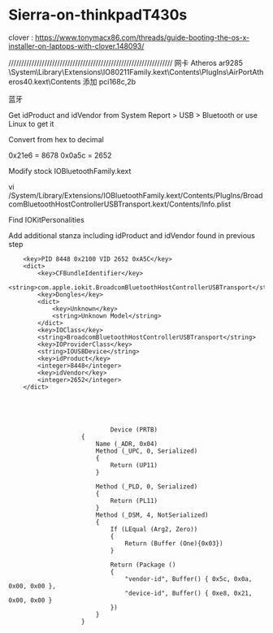 # Sierra-on-thinkpadT430s


clover : https://www.tonymacx86.com/threads/guide-booting-the-os-x-installer-on-laptops-with-clover.148093/

////////////////////////////////////////////////////////////////
网卡 Atheros ar9285
\System\Library\Extensions\IO80211Family.kext\Contents\PlugIns\AirPortAtheros40.kext\Contents 
添加				<string>pci168c,2b</string>

蓝牙 

Get idProduct and idVendor from System Report > USB > Bluetooth or use Linux to get it

Convert from hex to decimal

0x21e6 = 8678
0x0a5c  = 2652

Modify stock IOBluetoothFamily.kext

vi /System/Library/Extensions/IOBluetoothFamily.kext/Contents/PlugIns/BroadcomBluetoothHostControllerUSBTransport.kext/Contents/Info.plist

Find IOKitPersonalities

Add additional stanza including idProduct and idVendor found in previous step

		<key>PID 8448 0x2100 VID 2652 0xA5C</key>
		<dict>
			<key>CFBundleIdentifier</key>
			<string>com.apple.iokit.BroadcomBluetoothHostControllerUSBTransport</string>
			<key>Dongles</key>
			<dict>
				<key>Unknown</key>
				<string>Unknown Model</string>
			</dict>
			<key>IOClass</key>
			<string>BroadcomBluetoothHostControllerUSBTransport</string>
			<key>IOProviderClass</key>
			<string>IOUSBDevice</string>
			<key>idProduct</key>
			<integer>8448</integer>
			<key>idVendor</key>
			<integer>2652</integer>
		</dict>
		
		
		
		
		
		                        Device (PRTB)
                        {
                            Name (_ADR, 0x04)
                            Method (_UPC, 0, Serialized)
                            {
                                Return (UP11)
                            }

                            Method (_PLD, 0, Serialized)
                            {
                                Return (PL11)
                            }
                            Method (_DSM, 4, NotSerialized)
                            {
                                If (LEqual (Arg2, Zero))
                                {
                                    Return (Buffer (One){0x03})
                                }

                                Return (Package ()
                                {
                                    "vendor-id", Buffer() { 0x5c, 0x0a, 0x00, 0x00 },
                                    "device-id", Buffer() { 0xe8, 0x21, 0x00, 0x00 }
                                })
                            }
                        }
